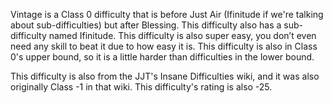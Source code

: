 Vintage is a Class 0 difficulty that is before Just Air (Ifinitude if we're talking about sub-difficulties) but after Blessing. This difficulty also has a sub-difficulty named Ifinitude. This difficulty is also super easy, you don’t even need any skill to beat it due to how easy it is. This difficulty is also in Class 0's upper bound, so it is a little harder than difficulties in the lower bound.

This difficulty is also from the JJT's Insane Difficulties wiki, and it was also originally Class -1 in that wiki. This difficulty's rating is also -25.
